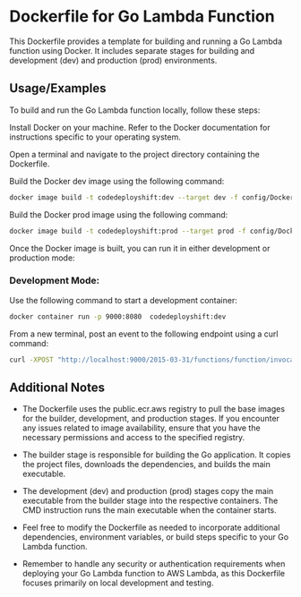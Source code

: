 
# Dockerfile for Go Lambda Function


This Dockerfile provides a template for building and running a Go Lambda function using Docker. It includes separate stages for building and development (dev) and production (prod) environments.




## Usage/Examples

To build and run the Go Lambda function locally, follow these steps:

Install Docker on your machine. Refer to the Docker documentation for instructions specific to your operating system.

Open a terminal and navigate to the project directory containing the Dockerfile.

Build the Docker dev image using the following command:

```bash
docker image build -t codedeployshift:dev --target dev -f config/Dockerfile .
```

Build the Docker prod image using the following command:

```bash
docker image build -t codedeployshift:prod --target prod -f config/Dockerfile .

```

Once the Docker image is built, you can run it in either development or production mode:

### Development Mode:
Use the following command to start a development container:
```bash
docker container run -p 9000:8080  codedeployshift:dev 
```
From a new terminal, post an event to the following endpoint using a curl command:

```bash
curl -XPOST "http://localhost:9000/2015-03-31/functions/function/invocations" -d '{}'
```


## Additional Notes

* The Dockerfile uses the public.ecr.aws registry to pull the base images for the builder, development, and production stages. If you encounter any issues related to image availability, ensure that you have the necessary permissions and access to the specified registry.

* The builder stage is responsible for building the Go application. It copies the project files, downloads the dependencies, and builds the main executable.

* The development (dev) and production (prod) stages copy the main executable from the builder stage into the respective containers. The CMD instruction runs the main executable when the container starts.

* Feel free to modify the Dockerfile as needed to incorporate additional dependencies, environment variables, or build steps specific to your Go Lambda function.

* Remember to handle any security or authentication requirements when deploying your Go Lambda function to AWS Lambda, as this Dockerfile focuses primarily on local development and testing.